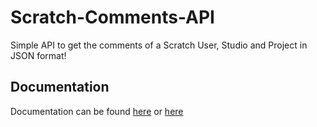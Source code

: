 # Scratch-Comments-API
Simple API to get the comments of a Scratch User, Studio and Project in JSON format!

## Documentation
Documentation can be found [here](https://scratch-comments-api.sid72020123.repl.co/docs) or [here](https://scratch-comments-api.sid72020123.repl.co/redoc)
